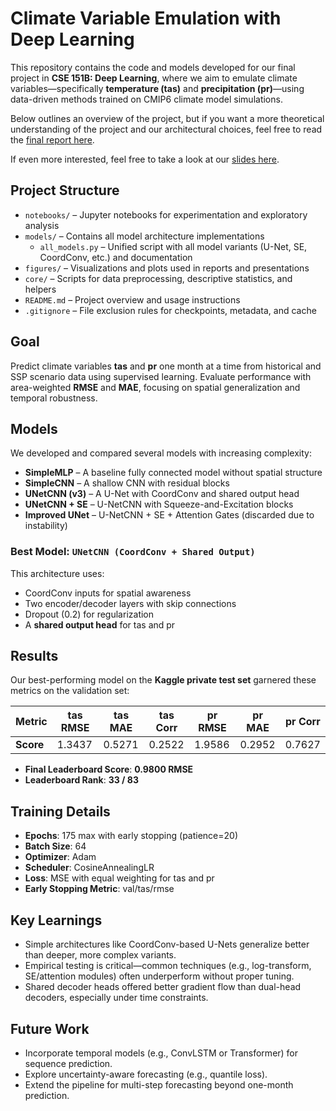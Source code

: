 # Climate Variable Emulation with Deep Learning

This repository contains the code and models developed for our final project in **CSE 151B: Deep Learning**, where we aim to emulate climate variables—specifically **temperature (tas)** and **precipitation (pr)**—using data-driven methods trained on CMIP6 climate model simulations.

Below outlines an overview of the project, but if you want a more theoretical understanding of the project and our architectural choices, feel free to read the [final report here](https://github.com/adrianapsay/CSE151B_Milestone/blob/main/CSE_151B_Final_Report%20(9).pdf).

If even more interested, feel free to take a look at our [slides here](https://github.com/adrianapsay/CSE151B_Milestone/blob/main/CSE%20151B%20-%20Presentation%20Slides%20(4).pdf).

## Project Structure

- `notebooks/` – Jupyter notebooks for experimentation and exploratory analysis  
- `models/` – Contains all model architecture implementations  
  - `all_models.py` – Unified script with all model variants (U-Net, SE, CoordConv, etc.) and documentation  
- `figures/` – Visualizations and plots used in reports and presentations  
- `core/` – Scripts for data preprocessing, descriptive statistics, and helpers  
- `README.md` – Project overview and usage instructions  
- `.gitignore` – File exclusion rules for checkpoints, metadata, and cache

## Goal

Predict climate variables **tas** and **pr** one month at a time from historical and SSP scenario data using supervised learning. Evaluate performance with area-weighted **RMSE** and **MAE**, focusing on spatial generalization and temporal robustness.

## Models

We developed and compared several models with increasing complexity:

- **SimpleMLP** – A baseline fully connected model without spatial structure
- **SimpleCNN** – A shallow CNN with residual blocks
- **UNetCNN (v3)** – A U-Net with CoordConv and shared output head
- **UNetCNN + SE** – U-NetCNN with Squeeze-and-Excitation blocks
- **Improved UNet** – U-NetCNN + SE + Attention Gates (discarded due to instability)

### Best Model: `UNetCNN (CoordConv + Shared Output)`

This architecture uses:
- CoordConv inputs for spatial awareness
- Two encoder/decoder layers with skip connections
- Dropout (0.2) for regularization
- A **shared output head** for tas and pr

## Results

Our best-performing model on the **Kaggle private test set** garnered these metrics on the validation set:

| Metric         | tas RMSE | tas MAE | tas Corr | pr RMSE | pr MAE | pr Corr |
|----------------|----------|---------|----------|---------|--------|---------|
| **Score**      | 1.3437   | 0.5271  | 0.2522   | 1.9586  | 0.2952 | 0.7627  |

- **Final Leaderboard Score**: **0.9800 RMSE**
- **Leaderboard Rank**: **33 / 83**

## Training Details

- **Epochs**: 175 max with early stopping (patience=20)
- **Batch Size**: 64
- **Optimizer**: Adam
- **Scheduler**: CosineAnnealingLR
- **Loss**: MSE with equal weighting for tas and pr
- **Early Stopping Metric**: val/tas/rmse

## Key Learnings

- Simple architectures like CoordConv-based U-Nets generalize better than deeper, more complex variants.
- Empirical testing is critical—common techniques (e.g., log-transform, SE/attention modules) often underperform without proper tuning.
- Shared decoder heads offered better gradient flow than dual-head decoders, especially under time constraints.

## Future Work

- Incorporate temporal models (e.g., ConvLSTM or Transformer) for sequence prediction.
- Explore uncertainty-aware forecasting (e.g., quantile loss).
- Extend the pipeline for multi-step forecasting beyond one-month prediction.
